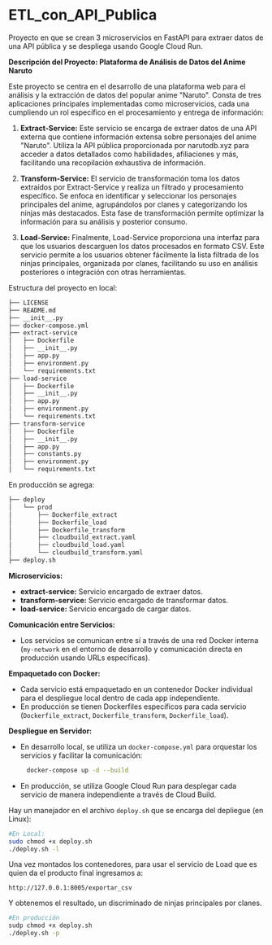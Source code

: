 # ETL_con_API_Publica
Proyecto en que se crean 3 microservicios en FastAPI para extraer datos de una API pública y se despliega usando Google Cloud Run.

**Descripción del Proyecto: Plataforma de Análisis de Datos del Anime Naruto**

Este proyecto se centra en el desarrollo de una plataforma web para el análisis y la extracción de datos del popular anime "Naruto". Consta de tres aplicaciones principales implementadas como microservicios, cada una cumpliendo un rol específico en el procesamiento y entrega de información:

1. **Extract-Service:** Este servicio se encarga de extraer datos de una API externa que contiene información extensa sobre personajes del anime "Naruto". Utiliza la API pública proporcionada por narutodb.xyz para acceder a datos detallados como habilidades, afiliaciones y más, facilitando una recopilación exhaustiva de información.
    
2. **Transform-Service:** El servicio de transformación toma los datos extraídos por Extract-Service y realiza un filtrado y procesamiento específico. Se enfoca en identificar y seleccionar los personajes principales del anime, agrupándolos por clanes y categorizando los ninjas más destacados. Esta fase de transformación permite optimizar la información para su análisis y posterior consumo.
    
3. **Load-Service:** Finalmente, Load-Service proporciona una interfaz para que los usuarios descarguen los datos procesados en formato CSV. Este servicio permite a los usuarios obtener fácilmente la lista filtrada de los ninjas principales, organizada por clanes, facilitando su uso en análisis posteriores o integración con otras herramientas.

Estructura del proyecto en local:
```bash
├── LICENSE
├── README.md
├── __init__.py
├── docker-compose.yml
├── extract-service
│   ├── Dockerfile  
│   ├── __init__.py
│   ├── app.py
│   ├── environment.py
│   └── requirements.txt
├── load-service
│   ├── Dockerfile   
│   ├── __init__.py
│   ├── app.py
│   ├── environment.py
│   └── requirements.txt
├── transform-service
│   ├── Dockerfile
│   ├── __init__.py
│   ├── app.py
│   ├── constants.py
│   ├── environment.py
│   └── requirements.txt
```

En producción se agrega:

```bash
├── deploy
│   └── prod
│       ├── Dockerfile_extract
│       ├── Dockerfile_load
│       ├── Dockerfile_transform
│       ├── cloudbuild_extract.yaml
│       ├── cloudbuild_load.yaml
│       └── cloudbuild_transform.yaml
├── deploy.sh
```


**Microservicios:**

- **extract-service:** Servicio encargado de extraer datos.
- **transform-service:** Servicio encargado de transformar datos.
- **load-service:** Servicio encargado de cargar datos.

**Comunicación entre Servicios:**

- Los servicios se comunican entre sí a través de una red Docker interna (`my-network` en el entorno de desarrollo y comunicación directa en producción usando URLs específicas).

**Empaquetado con Docker:**

- Cada servicio está empaquetado en un contenedor Docker individual para el despliegue local dentro de cada app independiente.
- En producción se tienen Dockerfiles específicos para cada servicio (`Dockerfile_extract`, `Dockerfile_transform`, `Dockerfile_load`).

**Despliegue en Servidor:**

- En desarrollo local, se utiliza un `docker-compose.yml` para orquestar los servicios y facilitar la comunicación:
```bash
	 docker-compose up -d --build
```
- En producción, se utiliza Google Cloud Run para desplegar cada servicio de manera independiente a través de Cloud Build.

Hay un manejador en el archivo `deploy.sh` que se encarga del depliegue (en Linux):

```bash
#En Local:
sudo chmod +x deploy.sh
./deploy.sh -l
```

Una vez montados los contenedores, para usar el servicio de Load que es quien da el producto final ingresamos a:

```exe
http://127.0.0.1:8005/exportar_csv
```

Y obtenemos el resultado, un discriminado de ninjas principales por clanes.

```bash
#En producción
sudp chmod +x deploy.sh
./deploy.sh -p
```
